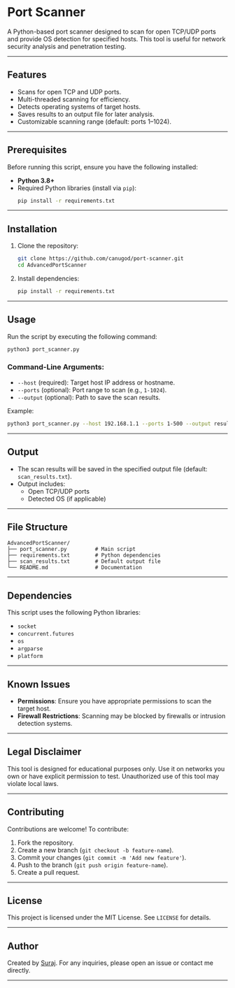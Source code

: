  # Port Scanner

A Python-based port scanner designed to scan for open TCP/UDP ports and provide OS detection for specified hosts. This tool is useful for network security analysis and penetration testing.

---

## Features
- Scans for open TCP and UDP ports.
- Multi-threaded scanning for efficiency.
- Detects operating systems of target hosts.
- Saves results to an output file for later analysis.
- Customizable scanning range (default: ports 1–1024).

---

## Prerequisites

Before running this script, ensure you have the following installed:

- **Python 3.8+**
- Required Python libraries (install via `pip`):
  ```bash
  pip install -r requirements.txt
  ```

---

## Installation

1. Clone the repository:
   ```bash
   git clone https://github.com/canugod/port-scanner.git
   cd AdvancedPortScanner
   ```

2. Install dependencies:
   ```bash
   pip install -r requirements.txt
   ```

---

## Usage

Run the script by executing the following command:
```bash
python3 port_scanner.py
```

### Command-Line Arguments:
- `--host` (required): Target host IP address or hostname.
- `--ports` (optional): Port range to scan (e.g., `1-1024`).
- `--output` (optional): Path to save the scan results.

Example:
```bash
python3 port_scanner.py --host 192.168.1.1 --ports 1-500 --output results.txt
```

---

## Output
- The scan results will be saved in the specified output file (default: `scan_results.txt`).
- Output includes:
  - Open TCP/UDP ports
  - Detected OS (if applicable)

---

## File Structure
```
AdvancedPortScanner/
├── port_scanner.py         # Main script
├── requirements.txt        # Python dependencies
├── scan_results.txt        # Default output file
└── README.md               # Documentation
```

---

## Dependencies
This script uses the following Python libraries:
- `socket`
- `concurrent.futures`
- `os`
- `argparse`
- `platform`

---

## Known Issues
- **Permissions**: Ensure you have appropriate permissions to scan the target host.
- **Firewall Restrictions**: Scanning may be blocked by firewalls or intrusion detection systems.

---

## Legal Disclaimer
This tool is designed for educational purposes only. Use it on networks you own or have explicit permission to test. Unauthorized use of this tool may violate local laws.

---

## Contributing
Contributions are welcome! To contribute:
1. Fork the repository.
2. Create a new branch (`git checkout -b feature-name`).
3. Commit your changes (`git commit -m 'Add new feature'`).
4. Push to the branch (`git push origin feature-name`).
5. Create a pull request.

---

## License
This project is licensed under the MIT License. See `LICENSE` for details.

---

## Author
Created by [Suraj](https://github.com/canugod). For any inquiries, please open an issue or contact me directly.

---
